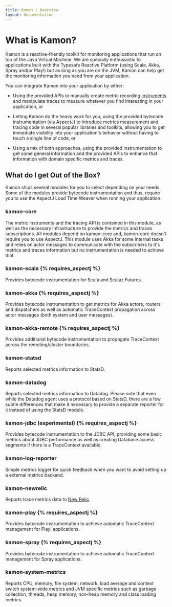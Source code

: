 ```yaml
---
title: Kamon | Overview
layout: documentation
---
```


What is Kamon?
==============

Kamon is a reactive-friendly toolkit for monitoring applications that run on top of the Java Virtual Machine. We are
specially enthusiastic to applications built with the Typesafe Reactive Platform (using Scala, Akka, Spray and/or Play!)
but as long as you are on the JVM, Kamon can help get the monitoring information you need from your application.

You can integrate Kamon into your application by either:

* Using the provided APIs to manually create metric recording [instruments] and manipulate traces to measure whatever
you find interesting in your application, or

* Letting Kamon do the heavy work for you, using the provided bytecode instrumentation (via AspectJ) to introduce
metrics measurement and tracing code in several popular libraries and toolkits, allowing you to get immediate
visibility into your application's behavior without having to touch a single line of code, or

* Using a mix of both approaches, using the provided instrumentation to get some general information and the provided
APIs to enhance that information with domain specific metrics and traces.



What do I get Out of the Box?
-----------------------------

Kamon ships several modules for you to select depending on your needs. Some of the modules provide bytecode
instrumentation and thus, require you to use the AspectJ Load Time Weaver when running your application.


### kamon-core ###
The metric instruments and the tracing API is contained in this module, as well as the necessary infrastructure to
provide the metrics and traces subscriptions. All modules depend on kamon-core and, kamon-core doesn't require you to
use AspectJ. This module uses Akka for some internal tasks and relies on actor messages to communicate with the
subscribers to it's metrics and traces information but no instrumentation is needed to achieve that.


### kamon-scala {% requires_aspectj %} ###
Provides bytecode instrumentation for Scala and Scalaz Futures.


### kamon-akka {% requires_aspectj %} ###
Provides bytecode instrumentation to get metrics for Akka actors, routers and dispatchers as well as automatic
TraceContext propagation across actor messages (both system and user messages).


### kamon-akka-remote {% requires_aspectj %} ###
Provides additional bytecode instrumentation to propagate TraceContext across the remoting/cluster boundaries.


### kamon-statsd ###
Reports selected metrics information to StatsD.


### kamon-datadog ###
Reports selected metrics information to Datadog. Please note that even while the Datadog agent uses a protocol based on
StatsD, there are a few subtle differences that make it necessary to provide a separate reporter for it instead of using
the StatsD module.


### kamon-jdbc (experimental) {% requires_aspectj %} ###
Provides bytecode instrumentation to the JDBC API, providing some basic metrics about JDBC performance as well as
creating Database access segments if there is a TraceContext available.


### kamon-log-reporter ###
Simple metrics logger for quick feedback when you want to avoid setting up a external metrics backend.


### kamon-newrelic ###
Reports trace metrics data to [New Relic].


### kamon-play {% requires_aspectj %} ###
Provides bytecode instrumentation to achieve automatic TraceContext management for Play! applications.


### kamon-spray {% requires_aspectj %} ###
Provides bytecode instrumentation to achieve automatic TraceContext management for Spray applications.


### kamon-system-metrics ###
Reports CPU, memory, file system, network, load average and context switch system-wide metrics and JVM specific metrics
such as garbage collection, threads, heap memory, non-heap memory and class loading metrics.


[instruments]: /core/metrics/instruments/
[getting started]: /introduction/get-started/
[New Relic]: http://www.newrelic.com/
